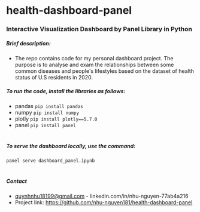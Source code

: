 # health-dashboard-panel
### Interactive Visualization Dashboard by Panel Library in Python


##### Brief description: 
- The repo contains code for my personal dashboard project. The purpose is to analyse and exam the relationships between some common diseases and people's lifestyles based on the dataset of health status of U.S residents in 2020. 

##### To run the code, install the libraries as follows: 
- pandas
`pip install pandas`
- numpy
`pip install numpy`
- plotly
`pip install plotly==5.7.0`
- panel
`pip install panel`
#


##### To serve the dashboard locally, use the command:
`panel serve dashboard_panel.ipynb`
# 


##### Contact
- quynhnhu18199@gmail.com - linkedin.com/in/nhu-nguyen-77ab4a216 
- Project link: https://github.com/nhu-nguyen181/health-dashboard-panel
